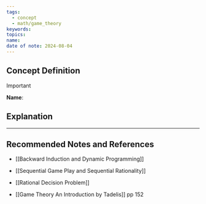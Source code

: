 ```yaml
---
tags:
  - concept
  - math/game_theory
keywords: 
topics: 
name: 
date of note: 2024-08-04
---
```


## Concept Definition

>[!important]
>**Name**: 



## Explanation





-----------
##  Recommended Notes and References


- [[Backward Induction and Dynamic Programming]]
- [[Sequential Game Play and Sequential Rationality]]
- [[Rational Decision Problem]]


- [[Game Theory An Introduction by Tadelis]] pp 152
